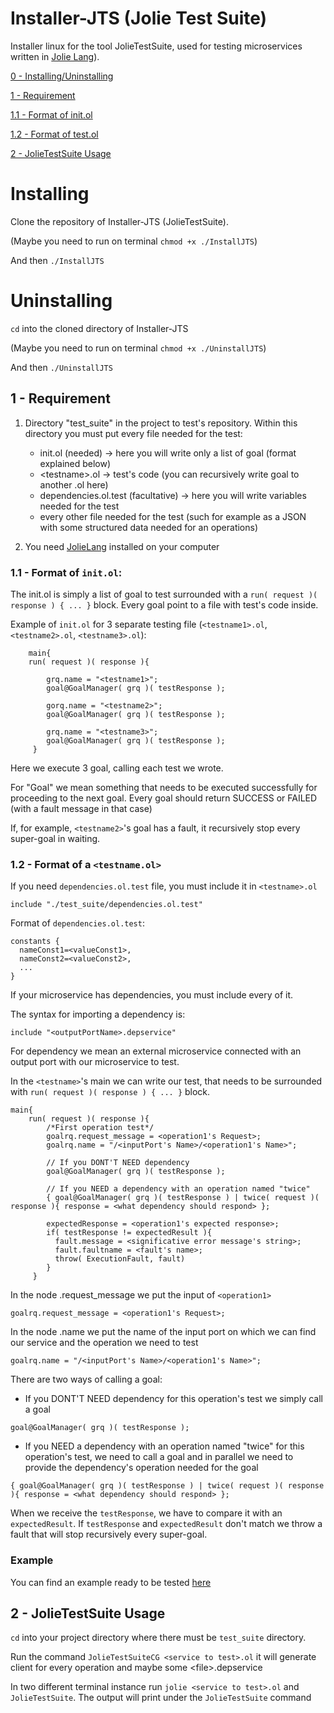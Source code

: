 # Installer-JTS (Jolie Test Suite)
Installer linux for the tool JolieTestSuite, used for testing microservices written in [Jolie Lang](http://www.jolie-lang.org)).


[0 - Installing](https://github.com/sanfo3855/Installer-JTS#installing)[/Uninstalling](https://github.com/sanfo3855/Installer-JTS#uninstalling)

[1 - Requirement](https://github.com/sanfo3855/Installer-JTS#1---requirement)

[1.1 - Format of init.ol](https://github.com/sanfo3855/Installer-JTS#11---format-of-initol)

[1.2 - Format of test.ol](https://github.com/sanfo3855/Installer-JTS#12---format-of-a-testnameol)

[2 - JolieTestSuite Usage](https://github.com/sanfo3855/JoUnit#2---jolietestsuite-usage)




# Installing

Clone the repository of Installer-JTS (JolieTestSuite).

(Maybe you need to run on terminal ```chmod +x ./InstallJTS```)

And then ```./InstallJTS```

# Uninstalling

```cd``` into the cloned directory of Installer-JTS

(Maybe you need to run on terminal ```chmod +x ./UninstallJTS```)

And then ```./UninstallJTS```






## 1 - Requirement

1. Directory "test_suite" in the project to test's repository.
    Within this directory you must put every file needed for the test:
    - init.ol (needed) -> here you will write only a list of goal (format explained below)
    - \<testname\>.ol -> test's code (you can recursively write goal to another <testname1>.ol here)
    - dependencies.ol.test (facultative) -> here you will write variables needed for the test
    - every other file needed for the test (such for example as a JSON with some structured data needed for an operations)
    
3. You need [JolieLang](http://jolie-lang.org/) installed on your computer



### 1.1 - Format of ```init.ol```:

The init.ol is simply a list of goal to test surrounded with a ```run( request )( response ) { ... }``` block. Every goal point to a file with test's code inside.
    
Example of ```init.ol``` for 3 separate testing file (```<testname1>.ol```, ```<testname2>.ol```, ```<testname3>.ol```):

```jolie
    main{
    run( request )( response ){

        grq.name = "<testname1>";
        goal@GoalManager( grq )( testResponse );

        gorq.name = "<testname2>";
        goal@GoalManager( grq )( testResponse );

        grq.name = "<testname3>";
        goal@GoalManager( grq )( testResponse );
     }
```
Here we execute 3 goal, calling each test we wrote. 

For "Goal" we mean something that needs to be executed successfully for proceeding to the next goal. Every goal should return SUCCESS or FAILED (with a fault message in that case)

If, for example, ```<testname2>```'s goal has a fault, it recursively stop every super-goal in waiting.
    
### 1.2 - Format of a ```<testname.ol>```

If you need ```dependencies.ol.test``` file, you must include it in ```<testname>.ol```

```jolie
include "./test_suite/dependencies.ol.test"
```

Format of ```dependencies.ol.test```:

```jolie
constants {
  nameConst1=<valueConst1>,
  nameConst2=<valueConst2>,
  ...
}
```

If your microservice has dependencies, you must include every of it.

The syntax for importing a dependency is:

```jolie
include "<outputPortName>.depservice"
```
For dependency we mean an external microservice connected with an output port with our microservice to test.


In the ```<testname>```'s main we can write our test, that needs to be surrounded with ```run( request )( response ) { ... }``` block.

```jolie
main{
    run( request )( response ){
        /*First operation test*/
        goalrq.request_message = <operation1's Request>;
        goalrq.name = "/<inputPort's Name>/<operation1's Name>";

        // If you DONT'T NEED dependency
        goal@GoalManager( grq )( testResponse );

        // If you NEED a dependency with an operation named "twice"
        { goal@GoalManager( grq )( testResponse ) | twice( request )( response ){ response = <what dependency should respond> };

        expectedResponse = <operation1's expected response>;
        if( testResponse != expectedResult ){
          fault.message = <significative error message's string>;
          fault.faultname = <fault's name>;
          throw( ExecutionFault, fault)
        }
     }
```


In the node .request_message we put the input of ```<operation1>```

```jolie
goalrq.request_message = <operation1's Request>;
```

In the node .name we put the name of the input port on which we can find our service and the operation we need to test

```jolie
goalrq.name = "/<inputPort's Name>/<operation1's Name>";
```

There are two ways of calling a goal:
- If you DONT'T NEED dependency for this operation's test we simply call a goal
```jolie
goal@GoalManager( grq )( testResponse );
```
- If you NEED a dependency with an operation named "twice" for this operation's test, we need to call a goal and in parallel we need to provide the dependency's operation needed for the goal

```jolie
{ goal@GoalManager( grq )( testResponse ) | twice( request )( response ){ response = <what dependency should respond> };
```

When we receive the ```testResponse```, we have to compare it with an ```expectedResult```. If ```testResponse``` and ```expectedResult``` don't match we throw a fault that will stop recursively every super-goal.


### Example

You can find an example ready to be tested [here](https://github.com/sanfo3855/test1)



## 2 - JolieTestSuite Usage

```cd``` into your project directory where there must be ```test_suite``` directory.

Run the command ```JolieTestSuiteCG <service to test>.ol``` it will generate client for every operation and maybe some \<file\>.depservice

In two different terminal instance run ```jolie <service to test>.ol``` and ```JolieTestSuite```. The output will print under the ```JolieTestSuite``` command
